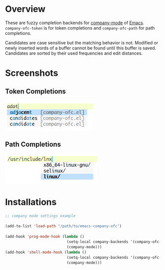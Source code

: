 # Overview

These are fuzzy completion backends for [company-mode](https://github.com/company-mode/company-mode) of [Emacs](https://www.gnu.org/software/emacs/). `company-ofc-token` is for token completions and `company-ofc-path` for path completions.

Candidates are case sensitive but the matching behavior is not. Modified or newly inserted words of a buffer cannot be found until this buffer is saved. Candidates are sorted by their used frequencies and edit distances.

# Screenshots

## Token Completions

![ofc-token](img/ofc-token.png)

## Path Completions

![ofc-path](img/ofc-path.png)

# Installations

```lisp
;; company mode settings example

(add-to-list 'load-path "/path/to/emacs-company-ofc")

(add-hook 'prog-mode-hook (lambda ()
                            (setq-local company-backends '(company-ofc-path company-ofc-token))
                            (company-mode)))
(add-hook 'shell-mode-hook (lambda ()
                            (setq-local company-backends '(company-ofc-path))
                            (company-mode)))
```
